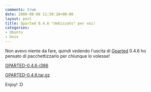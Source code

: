 ```yaml
---
comments: true
date: 2009-08-08 11:50:10+00:00
layout: post
title: Gparted 0.4.6 "debizzato" per voi!
categories:
- Ubuntu
- Unix
---
```


Non avevo niente da fare, quindi vedendo l'uscita di [Gparted](http://gparted.sourceforge.net/) 0.4.6 ho pensato di pacchettizzarlo per chiunque lo volesse!




[GPARTED-0.4.6-i386](http://www.fileden.com/getfile.php?file_path=http://www.fileden.com/files/2008/6/10/1953114/gparted_0.4.6_i386.deb)




[GPARTED-0.4.6.tar.gz](http://www.fileden.com/getfile.php?file_path=http://www.fileden.com/files/2008/6/10/1953114/gparted_0.4.6.tar.gz)




Enjoy! :D
